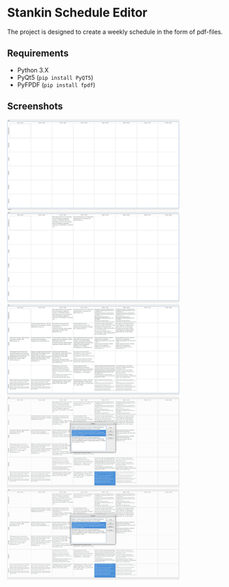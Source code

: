 # Stankin Schedule Editor

The project is designed to create a weekly schedule in the form of pdf-files.

## Requirements

- Python 3.X
- PyQt5 (```
        pip install PyQT5
        ```)
- PyFPDF (```
        pip install fpdf
        ```)

## Screenshots

<img src="./screenshots/01.png" width="400">

<img src="./screenshots/02.png" width="400">

<img src="./screenshots/03.png" width="400">

<img src="./screenshots/04.png" width="400">

<img src="./screenshots/04.png" width="400">